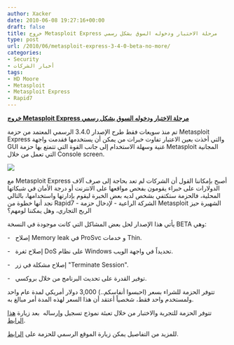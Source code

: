 ```yaml
---
author: Xacker
date: 2010-06-08 19:27:16+00:00
draft: false
title: خروج Metasploit Express مرحلة الاختبار ودخوله السوق بشكل رسمي
type: post
url: /2010/06/metasploit-express-3-4-0-beta-no-more/
categories:
- Security
- أخبار الشركات
tags:
- HD Moore
- Metasploit
- Metasploit Express
- Rapid7
---
```


[**خروج Metasploit Express مرحلة الاختبار ودخوله السوق بشكل رسمي**](http://www.it-scoop.com/2010/06/Metasploit-Express-3.4.0-Beta-no-more)


تم منذ سويعات فقط طرح الإصدار 3.4.0 الرسمي المعتمد من حزمة Metasploit Express والتي أخذت بعين الاعتبار تفاوت خبرات من يمكن أن يستخدمها فقدمت واجهة GUI غنية وسهلة الاستخدام إلى جانب القوة التي تتمتع بها حزمة Metasploit المجانية التي تعمل من خلال Console screen.


[![](http://www.metasploit.com/images/MetasploitExpressOverview.png)
](http://www.it-scoop.com/2010/06/Metasploit-Express-3.4.0-Beta-no-more)


مع Metasploit Express أصبح بإمكاننا القول أن الشركات لم تعد بحاجة إلى صرف آلاف الدولارات على خبراء يقومون بفحص مواقعها على الانترنت أو درجة الأمان في شبكاتها المحلية، فالحزمة ستكتفي بشخص لديه بعض الخبرة ليقوم بإدارتها واستخدامها، بالتالي نجد أنها خطوة من Rapid7 - الشركة الراعية - لإدخال حزمة Metasploit الشهيرة حيز الربح التجاري، وهل يمكننا لومهم؟



يأتي هذا الإصدار لحل بعض المشاكل التي كانت موجودة في النسخة BETA وهي:

-   إصلاح Memory leak في ProSvc و خدمات Thin.

-   إصلاح ثغرة DoS على نظام Windows تحديداً في واجهة الويب.

-   إصلاح مشكلة في زر "Terminate Session".

-   توفير القدرة على تحديث البرنامج من خلال بروكسي.

تتوفر الحزمة للشراء بسعر (احبسوا أنفاسكم..) 3,000 دولار أمريكي لمدة عام واحد ولمستخدم واحد فقط، شخصياً أعتقد أن هذا السعر لهذه المدة أمر مبالغ به.

تتوفر الحزمة للتجربة والاختبار من خلال تعبئة نموذج تسجيل وإرساله  بعد زيارة [هذا الرابط](http://www.rapid7.com/contact/metasploit-express-contact.jsp).

للمزيد من التفاصيل يمكن زيارة الموقع الرسمي للحزمة على [الرابط](http://www.rapid7.com/).
